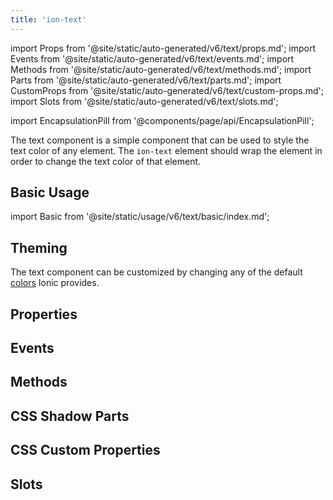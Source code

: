 ```yaml
---
title: 'ion-text'
---
```


import Props from '@site/static/auto-generated/v6/text/props.md';
import Events from '@site/static/auto-generated/v6/text/events.md';
import Methods from '@site/static/auto-generated/v6/text/methods.md';
import Parts from '@site/static/auto-generated/v6/text/parts.md';
import CustomProps from '@site/static/auto-generated/v6/text/custom-props.md';
import Slots from '@site/static/auto-generated/v6/text/slots.md';

<head>
  <title>ion-text: Ionic App Component to Style or Change Text Color</title>
  <meta
    name="description"
    content="ion-text is a simple app component that can be used to style the text color of any element. Learn how ion-text wraps elements in order to change the text color."
  />
</head>

import EncapsulationPill from '@components/page/api/EncapsulationPill';

<EncapsulationPill type="shadow" />

The text component is a simple component that can be used to style the text color of any element. The `ion-text` element should wrap the element in order to change the text color of that element.

## Basic Usage

import Basic from '@site/static/usage/v6/text/basic/index.md';

<Basic />

## Theming

The text component can be customized by changing any of the default [colors](../../docs/theming/colors) Ionic provides.

## Properties

<Props />

## Events

<Events />

## Methods

<Methods />

## CSS Shadow Parts

<Parts />

## CSS Custom Properties

<CustomProps />

## Slots

<Slots />
